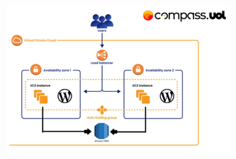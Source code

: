![Descrição da imagem](https://github.com/Rodrigolppz/Compass.Uol-Repo/blob/main/Sprint-4/Projeto-Docker-AWS.jpg)
